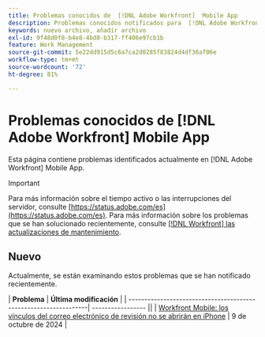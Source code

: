 ```yaml
---
title: Problemas conocidos de  [!DNL Adobe Workfront]  Mobile App
description: Problemas conocidos notificados para  [!DNL Adobe Workfront]  Mobile App
keywords: nuevo archivo, añadir archivo
exl-id: 9f48d0f8-b4e8-4bd8-b317-ff406e97cb1b
feature: Work Management
source-git-commit: 5e22dd915d5c6a7ca2d0285f83824d4df36af06e
workflow-type: tm+mt
source-wordcount: '72'
ht-degree: 81%

---
```


# Problemas conocidos de [!DNL Adobe Workfront] Mobile App

Esta página contiene problemas identificados actualmente en [!DNL Adobe Workfront] Mobile App.

>[!IMPORTANT]
>
>Para más información sobre el tiempo activo o las interrupciones del servidor, consulte [https://status.adobe.com/es](https://status.adobe.com/es). Para más información sobre los problemas que se han solucionado recientemente, consulte [[!DNL Workfront] las actualizaciones de mantenimiento](../maintenance/current-updates.md).

<!--**There are currently no known issues for [!DNL Workfront Mobile]**-->

## Nuevo

Actualmente, se están examinando estos problemas que se han notificado recientemente.

| **Problema** | **Última modificación** |
| -----------------------------------------------------------------| ----------------- ||
| [Workfront Mobile: los vínculos del correo electrónico de revisión no se abrirán en iPhone](known-issues-workfront/wf-mobile-proof-email-link-wont-open.md) | 9 de octubre de 2024 |

<!--
## Current Issues

|Issue  |Last Modified   | 
|---|---|
|Issue text  | YYYY/MM/DD  | 
-->